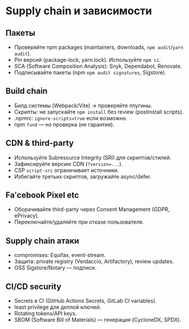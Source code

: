 # Supply chain и зависимости

## Пакеты
- Проверяйте npm packages (maintainers, downloads, `npm audit`/`yarn audit`).
- Pin версий (package-lock, yarn.lock). Используйте `npm ci`.
- SCA (Software Composition Analysis): Snyk, Dependabot, Renovate.
- Подписывайте пакеты (npm `npm audit signatures`, Sigstore).

## Build chain
- Билд системы (Webpack/Vite) → проверяйте плугины.
- Скрипты: не запускайте `npm install` без review (postinstall scripts).
- .npmrc: `ignore-scripts=true` если возможно.
- npm `fund` — но проверка (не гарантия).

## CDN & third-party
- Используйте Subresource Integrity (SRI) для скриптов/стилей.
- Зафиксируйте версию CDN (`?version=...`).
- CSP `script-src` ограничивает источники.
- Избегайте третьих скриптов, загружайте async/defer.

## Faʻcebook Pixel etc
- Оборачивайте third-party через Consent Management (GDPR, ePrivacy).
- Переключайте/удаляйте при отказе пользователя.

## Supply chain атаки
- compromises: Equifax, event-stream.
- Защита: private registry (Verdaccio, Artifactory), review updates.
- OSS Sigstore/Notary — подписи.

## CI/CD security
- Secrets в CI (GitHub Actions Secrets, GitLab CI variables).
- least privilege для деплой ключей.
- Rotating tokens/API keys.
- SBOM (Software Bill of Materials) — генерация (CycloneDX, SPDX).

